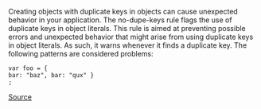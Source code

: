 Creating objects with duplicate keys in objects can cause unexpected behavior in your application. The no-dupe-keys rule flags the use of duplicate keys in object literals.
This rule is aimed at preventing possible errors and unexpected behavior that might arise from using duplicate keys in object literals. As such, it warns whenever it finds a duplicate key.
The following patterns are considered problems:

```
var foo = {
bar: "baz", bar: "qux" }
;

```

[Source](http://eslint.org/docs/rules/no-dupe-keys)
